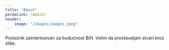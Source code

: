 ```yaml
---
title: "About"
permalink: /about/
header:
    image: "/images/images.jpeg"
---
```



Prolaznik zainteresovan za budućnost BiH. Volim da prestavaljam stvari kroz slike.

